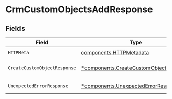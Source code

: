 # CrmCustomObjectsAddResponse


## Fields

| Field                                                                                           | Type                                                                                            | Required                                                                                        | Description                                                                                     |
| ----------------------------------------------------------------------------------------------- | ----------------------------------------------------------------------------------------------- | ----------------------------------------------------------------------------------------------- | ----------------------------------------------------------------------------------------------- |
| `HTTPMeta`                                                                                      | [components.HTTPMetadata](../../models/components/httpmetadata.md)                              | :heavy_check_mark:                                                                              | N/A                                                                                             |
| `CreateCustomObjectResponse`                                                                    | [*components.CreateCustomObjectResponse](../../models/components/createcustomobjectresponse.md) | :heavy_minus_sign:                                                                              | Custom object created                                                                           |
| `UnexpectedErrorResponse`                                                                       | [*components.UnexpectedErrorResponse](../../models/components/unexpectederrorresponse.md)       | :heavy_minus_sign:                                                                              | Unexpected error                                                                                |